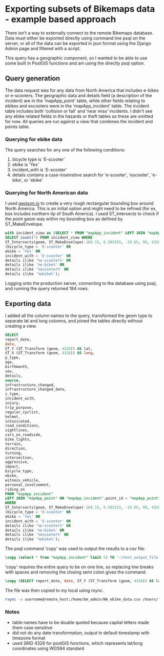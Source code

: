 # Exporting subsets of Bikemaps data - example based approach
There isn't a way to externally connect to the remote Bikemaps database. Data must either be exported directly using command line psql on the server, or all of the data can be exported in json format using the Django Admin page and filtered with a script.

This query has a geographic component, so I wanted to be able to use some built in PostGIS functions and am using the directly psql option.

## Query generation
The data request was for any data from North America that includes e-bikes or e-scooters. The geographic data and details field (a description of the incident) are in the 'mapApp_point' table, while other fields relating to ebikes and escooters were in the 'mapApp_incident' table. The incident table includes both 'collision or fall' and 'near miss' incidents. I didn't see any ebike related fields in the hazards or theft tables so these are omitted for now. All queries are run against a view that combines the incident and points table.

### Querying for ebike data
The query searches for any one of the following conditions:
1. bicycle type is 'E-scooter'
2. ebike is 'Yes'
3. incident_with is 'E-scooter'
4. details contains a case-insensitive search for 'e-scooter', 'escooter', 'e-bike', or 'ebike'

### Querying for North American data
I used <a href='https://geojson.io/'>geojson.io</a> to create a very rough rectangular bounding box around North America. This is an initial option and might need to be refined (for ex, box includes northern tip of South America). I used ST_Intersects to check if the point geom was within my bounding box as defined by ST_MakeEnvelope.

``` sql
with incident_view as (SELECT * FROM "mapApp_incident" LEFT JOIN "mapApp_point" ON ("mapApp_incident".point_id = "mapApp_point".id))
SELECT count(*) FROM incident_view WHERE
ST_Intersects(geom, ST_MakeEnvelope(-168.15, 6.583333, -19.65, 90, 4326)) AND
(bicycle_type = 'E-scooter' OR
ebike = 'Yes' OR
incident_with = 'E-scooter' OR
details ilike '%e-scooter%' OR
details ilike '%e-bike%' OR
details ilike '%escooter%' OR
details ilike '%ebike%');
```

Logging onto the production server, connecting to the database using psql, and running the query returned 184 rows.

## Exporting data
I added all the column names to the query, transformed the geom type to separate lat and long columns, and joined the tables directly without creating a view.

``` sql
SELECT
report_date,
date,
ST_Y (ST_Transform (geom, 4326)) AS lat,
ST_X (ST_Transform (geom, 4326)) AS long,
p_type,
age,
birthmonth,
sex,
details,
source,
infrastructure_changed,
infrastructure_changed_date,
i_type,
incident_with,
injury,
trip_purpose,
regular_cyclist,
helmet,
intoxicated,
road_conditions,
sightlines,
cars_on_roadside,
bike_lights,
terrain,
direction,
turning,
intersection,
aggressive,
impact,
bicycle_type,
ebike,
witness_vehicle,
personal_involvement,
riding_on
FROM "mapApp_incident"
LEFT JOIN "mapApp_point" ON "mapApp_incident".point_id = "mapApp_point".id
WHERE
ST_Intersects(geom, ST_MakeEnvelope(-168.15, 6.583333, -19.65, 90, 4326)) AND
(bicycle_type = 'E-scooter' OR
ebike = 'Yes' OR
incident_with = 'E-scooter' OR
details ilike '%e-scooter%' OR
details ilike '%e-bike%' OR
details ilike '%escooter%' OR
details ilike '%ebike%');
```

The psql command 'copy' was used to output the results to a csv file:

``` sql
\copy (select * from "mapApp_incident" limit 5) TO '~/test_output_file.csv' CSV HEADER
```

'copy' requires the entire query to be on one line, so replacing line breaks with spaces and removing the closing semi colon gives the command:

``` sql
\copy (SELECT report_date, date, ST_Y (ST_Transform (geom, 4326)) AS lat, ST_X (ST_Transform (geom, 4326)) AS long, p_type, age, birthmonth, sex, details, source, infrastructure_changed, infrastructure_changed_date, i_type, incident_with, injury, trip_purpose, regular_cyclist, helmet, intoxicated, road_conditions, sightlines, cars_on_roadside, bike_lights, terrain, direction, turning, intersection, aggressive, impact, bicycle_type, ebike, witness_vehicle, personal_involvement, riding_on FROM "mapApp_incident"  LEFT JOIN "mapApp_point" ON "mapApp_incident".point_id = "mapApp_point".id WHERE ST_Intersects(geom, ST_MakeEnvelope(-168.15, 6.583333, -19.65, 90, 4326)) AND (bicycle_type = 'E-scooter' OR ebike = 'Yes' OR incident_with = 'E-scooter' OR details ilike '%e-scooter%' OR details ilike '%e-bike%' OR details ilike '%escooter%' OR details ilike '%ebike%')) TO '~/NA_ebike_data.csv' CSV HEADER
```

The file was then copied to my local using rsync.
``` bash
rsync -a username@remote_host:/home/bm_admin/NA_ebike_data.csv /Users/finn
```

### Notes
- table names have to be double quoted because capital letters made them case sensitive
- did not do any date transformation, output in default timestamp with timezone format
- used SRID 4326 for postGIS functions, which represents lat/long coordinates using WGS84 standard
